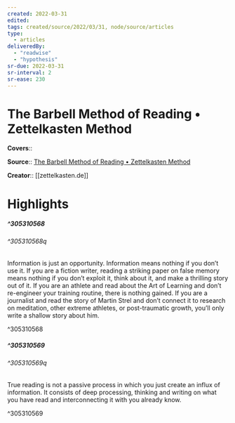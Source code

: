 ```yaml
---
created: 2022-03-31
edited:
tags: created/source/2022/03/31, node/source/articles
type: 
  - articles
deliveredBy: 
  - "readwise"
  - "hypothesis"
sr-due: 2022-03-31
sr-interval: 2
sr-ease: 230
---
```

# The Barbell Method of Reading • Zettelkasten Method

**Covers**:: 

**Source**:: [The Barbell Method of Reading • Zettelkasten Method](https://zettelkasten.de/posts/barbell-method-reading/)

**Creator**:: [[zettelkasten.de]]

# Highlights
##### ^305310568



###### ^305310568q

Information is just an opportunity. Information means nothing if you don’t use it.
If you are a fiction writer, reading a striking paper on false memory means nothing if you don’t exploit it, think about it, and make a thrilling story out of it.
If you are an athlete and read about the Art of Learning and don’t re-engineer your training routine, there is nothing gained.
If you are a journalist and read the story of Martin Strel and don’t connect it to research on meditation, other extreme athletes, or post-traumatic growth, you’ll only write a shallow story about him. 

^305310568

##### ^305310569



###### ^305310569q

True reading is not a passive process in which you just create an influx of information. It consists of deep processing, thinking and writing on what you have read and interconnecting it with you already know. 

^305310569

